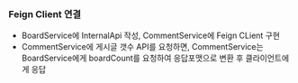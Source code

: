 ### Feign Client 연결
- BoardService에 InternalApi 작성, CommentService에 Feign CLient 구현
- CommentService에 게시글 갯수 API를 요청하면, CommentService는 BoardService에게 boardCount를 요청하여 응답포맷으로 변환 후 클라이언트에게 응답
